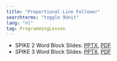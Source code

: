 ```yaml
---
title: "Proportional Line Follower"
searchterms: "toggle 9Unit"
lang: "nl"
tag: ProgrammingLesson
---
```

 <ul>
 <li class="ng-binding">SPIKE 2 Word Block Slides:
 <a href="ProgrammingLessons/ProportionalLineFollower.pptx">PPTX</a>,
 <a href="ProgrammingLessons/ProportionalLineFollower.pdf">PDF</a>
 </li>
 <li class="ng-binding">SPIKE 3 Word Block Slides:
 <a href="ProgrammingLessons/SP3ProportionalLineFollower.pptx">PPTX</a>,
 <a href="ProgrammingLessons/SP3ProportionalLineFollower.pdf">PDF</a>
 </li>
 </ul>
